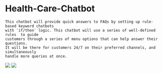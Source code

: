 # Health-Care-Chatbot

    This chatbot will provide quick answers to FAQs by setting up rule-based keyword chatbots 
    with ¨if/then¨ logic. This chatbot will use a series of well-defined rules  to guide 
    customers through a series of menu options that can help answer their questions. 
    It will be there for customers 24/7 on their preferred channels, and simultaneously 
    handle more queries at once. 

<img src="https://www.scnsoft.com/blog-pictures/healthcare/how-chatbots-and-ai-are-changing-the-healthcare-industry_1.png">


<img src="https://miro.medium.com/max/875/1*69vLXZCjrJwdXytj0CTSiQ.jpeg">


